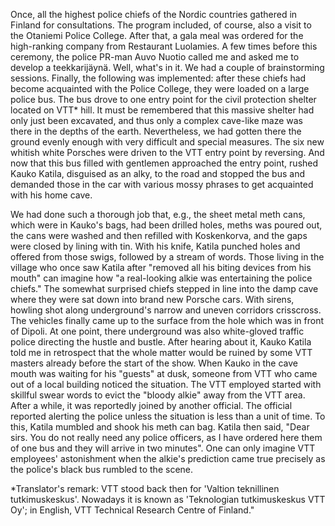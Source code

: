 
Once, all the highest police chiefs of the Nordic countries gathered in Finland for consultations. The program included, of course, also a visit to the Otaniemi Police College. After that, a gala meal was ordered for the high-ranking company from Restaurant Luolamies. A few times before this ceremony, the police PR-man Auvo Nuotio called me and asked me to develop a teekkarijäynä. Well, what's in it. We had a couple of brainstorming sessions. Finally, the following was implemented: after these chiefs had become acquainted with the Police College, they were loaded on a large police bus. The bus drove to one entry point for the civil protection shelter located on VTT\* hill. It must be remembered that this massive shelter had only just been excavated, and thus only a complex cave-like maze was there in the depths of the earth.
Nevertheless, we had gotten there the ground evenly enough with very difficult and special measures. The six new whitish white Porsches were driven to the VTT entry point by reversing. And now that this bus filled with gentlemen approached the entry point, rushed Kauko Katila, disguised as an alky, to the road and stopped the bus and demanded those in the car with various mossy phrases to get acquainted with his home cave.

We had done such a thorough job that, e.g., the sheet metal meth cans, which were in Kauko's bags, had been drilled holes, meths was poured out, the cans were washed and then refilled with Koskenkorva, and the gaps were closed by lining with tin. With his knife, Katila punched holes and offered from those swigs, followed by a stream of words. Those living in the village who once saw Katila after "removed all his biting devices from his mouth" can imagine how "a real-looking alkie was entertaining the police chiefs." The somewhat surprised chiefs stepped in line into the damp cave where they were sat down into brand new Porsche cars. With sirens, howling shot along underground's narrow and uneven corridors crisscross. The vehicles finally came up to the surface from the hole which was in front of Dipoli. At one point, there underground was also white-gloved traffic police directing the hustle and bustle. After hearing about it, Kauko Katila told me in retrospect that the whole matter would be ruined by some VTT masters already before the start of the show. When Kauko in the cave mouth was waiting for his "guests" at dusk, someone from VTT who came out of a local building noticed the situation. The VTT employed started with skillful swear words to evict the "bloody alkie" away from the VTT area. After a while, it was reportedly joined by another official. The official reported alerting the police unless the situation is less than a unit of time. To this, Katila mumbled and shook his meth can bag. Katila then said, "Dear sirs. You do not really need any police officers, as I have ordered here them of one bus and they will arrive in two minutes". One can only imagine VTT employees' astonishment when the alkie's prediction came true precisely as the police's black bus rumbled to the scene.

\*Translator's remark: VTT stood back then for 'Valtion teknillinen tutkimuskeskus'. Nowadays it is known as 'Teknologian tutkimuskeskus VTT Oy'; in English, VTT Technical Research Centre of Finland."
